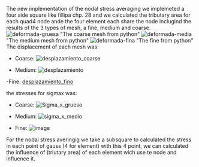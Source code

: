The new implementation of the nodal stress averaging we implemeted a four side square like fillipa chp. 28 and we calculated the tributary area for each quad4 node ande the four element each share the node
inclugind the results of the 3 types of mesh, a fine, medium and coarse. 
![deformada-gruesa](https://user-images.githubusercontent.com/53713268/118558973-4f81fa00-b735-11eb-97d9-a20d0f4b0bf3.png)
"The coarse mesh from python"
![deformada-media](https://user-images.githubusercontent.com/53713268/118559099-79d3b780-b735-11eb-8581-913ac16b9265.png)
"The medium mesh from python"
![deformada-fina](https://user-images.githubusercontent.com/53713268/118559218-9b34a380-b735-11eb-971b-c372ea78ce3c.png)
"The fine from python"\
The displacement of each mesh was:

- Coarse:
![desplazamiento_coarse](https://user-images.githubusercontent.com/53713268/118560476-8bb65a00-b737-11eb-979b-aa247c4f9eba.JPG)

- Medium:
![desplazamiento](https://user-images.githubusercontent.com/53713268/118559717-56f5d300-b736-11eb-849c-87ae766fb1ee.JPG)

-Fine:
[desplazamiento_fino](https://user-images.githubusercontent.com/53713268/118560661-d89a3080-b737-11eb-8c87-4a8c48dfcd8d.JPG)

the stresses for sigmax was:
- Coarse:
![Sigma_x_grueso](https://user-images.githubusercontent.com/53713268/118569085-28ccbf00-b747-11eb-9c1f-9ab417577826.jpeg)


- Medium:
![sigma_x_medio](https://user-images.githubusercontent.com/53713268/118569138-4bf76e80-b747-11eb-9afe-84a5c9286e38.jpeg)


- Fine:
![image](https://user-images.githubusercontent.com/53713268/118561323-d2f11a80-b738-11eb-8aed-439d54289325.png)


For the nodal stress averingig we take a subsquare to calculated the stress in each point of gauss (4 for element) with this 4 point, we can calculated the influence of (triutary area) of each element wich use te node and influence it.
 
